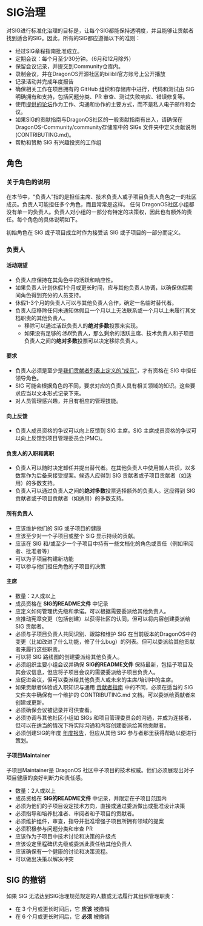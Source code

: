 # SIG治理

对SIG进行标准化治理的目标是，让每个SIG都能保持透明度，并且能够让贡献者找到适合的SIG。因此，所有的SIG都应遵循以下的准则：

- 经过SIG章程指南批准成立。
- 定期会议：每个月至少30分钟。（6月和12月除外）
- 保留会议记录，并提交到Community仓库内。
- 录制会议，并在DragonOS开源社区的bilibli官方账号上公开播放
- 记录活动并完成年度报告
- 确保相关工作在项目拥有的 GitHub 组织和存储库中进行，代码和测试由 SIG 明确拥有和支持，包括问题分类、PR 审查、测试失败响应、错误修复等。
- 使用[提供的论坛]作为工作、沟通和协作的主要方式，而不是私人电子邮件和会议。
- 如果SIG的贡献指南与DragonOS社区的一般贡献指南有出入，请确保在 DragonOS-Community/community存储库中的 SIGs 文件夹中定义贡献说明 (CONTRIBUTING.md)。
- 帮助和赞助 SIG 有兴趣投资的工作组

## 角色

### 关于角色的说明

在本节中，“负责人”指的是担任主席、技术负责人或子项目负责人角色之一的社区成员。负责人可能担任多个角色，而且常常是这样。
任何 DragonOS社区小组都没有单一的负责人。负责人对小组的一部分有特定的决策权，因此也有额外的责任。每个角色的具体说明如下。

初始角色在 SIG 或子项目成立时作为接受该 SIG 或子项目的一部分而定义。

### 负责人

#### 活动期望
- 负责人应保持在其角色中的活跃和响应性。
- 如果负责人计划休假1个月或更长时间，应与其他负责人协调，以确保休假期间角色得到充分的人员支持。
- 休假1-3个月的负责人可以与其他负责人合作，确定一名临时替代者。
- 负责人应移除任何未通知休假且一个月以上无法联系或一个月以上未履行其文档职责的其他负责人。
  - 移除可以通过活跃负责人的**绝对多数**投票来实现。
  - 如果没有足够的*活跃*负责人，那么剩余的活跃主席、技术负责人和子项目负责人之间的**绝对多数**投票可以决定移除负责人。


#### 要求
- 负责人必须是至少是[我们贡献者列表上定义的"成员"]，才有资格在 SIG 中担任领导角色。
- SIG 可能会根据角色的不同，要求对应的负责人具有相关领域的知识。这些要求应当以文本形式记录下来。
- 对人员管理感兴趣，并且有相应的管理技能。

#### 向上反馈

- 负责人成员资格的争议可以向上反馈到 SIG 主席。SIG 主席成员资格的争议可以向上反馈到项目管理委员会(PMC)。

#### 负责人的入职和离职
- 负责人可以随时决定卸任并提出替代者。在其他负责人中使用懒人共识，以多数票作为后备来接受提案。候选人应得到 SIG 贡献者或子项目贡献者（如适用）的多数支持。
- 负责人可以通过负责人之间的**绝对多数**投票选择额外的负责人。这应得到 SIG 贡献者或子项目贡献者（如适用）的多数支持。

#### 所有负责人
- 应该维护他们的 SIG 或子项目的健康
- 应该至少对一个子项目或整个 SIG 显示持续的贡献。
- 应该在 SIG 和/或至少一个子项目中持有一些文档化的角色或责任（例如审阅者、批准者等）
- 可以为子项目构建新功能
- 可以参与他们担任角色的子项目的决策

#### 主席
- 数量：2人或以上
- 成员资格在 **SIG的README文件** 中记录
- 应定义如何管理优先级和承诺。可以根据需要委派给其他负责人。
- 应推动宪章变更（包括创建）以获得社区的认同，但可以将内容创建委派给 SIG 贡献者。
- 必须与子项目负责人共同识别、跟踪和维护 SIG 在当前版本的DragonOS中的变更（比如改进了什么功能，修了什么bug）的列表。但可以委派给其他贡献者来履行这些职责。
- 可以将 SIG 路线图的创建委派给其他负责人。
- 必须组织主要小组会议并确保 **SIG的README文件** 保持最新，包括子项目及其会议信息，但应将子项目会议的需要委派给子项目负责人。
- 应促进会议，但可以委派给其他负责人或未来的主席/培训中的主席。
- 如果贡献者体验或入职知识与通用 [贡献者指南] 中的不同，必须在适当的 SIG 文件夹中确保有一个维护的 CONTRIBUTING.md 文档。可以委派给贡献者来创建或更新。
- 必须确保会议被记录并可供查看。
- 必须协调与其他社区小组如 SIGs 和项目管理委员会的沟通，并成为连接者，但可以在适当的情况下将实际沟通和内容创建委派给其他贡献者。
- 必须创建SIG的年度 [年度报告]，但应从其他 SIG 参与者那里获得帮助以便进行策划。

#### 子项目Maintainer

子项目Maintainer是 DragonOS 社区中子项目的技术权威。他们必须展现出对子项目健康的良好判断力和责任感。
- 数量：2人或以上
- 成员资格在 **SIG的README文件** 中记录，并限定在子项目范围内
- 必须为他们的子项目设定技术方向，直接或通过委派做出或批准设计决策
- 必须指导和培养批准者、审阅者和子项目的贡献者。
- 必须维护组件，审查，指导并批准增强子项目所拥有领域的提案
- 必须积极参与问题分类和审查 PR
- 应该作为子项目中技术讨论和决策的升级点
- 应该设定里程碑优先级或委派此责任给其他负责人
- 应该确保有一个健康的讨论和决策流程。
- 可以做出决策以解决冲突


## SIG 的撤销

如果 SIG 无法达到SIG治理规范规定的人数或无法履行其组织管理职责：

- 在 3 个月或更长时间后，它 **应该** 被撤销
- 在 6 个月或更长时间后，它 **必须** 被撤销


[我们贡献者列表上定义的"成员"]: /governance/community-membership.md
[提供的论坛]: /communication/README.md
[贡献者指南]: /contributors/README.md
[年度报告]: /governance/annual-reports.md
